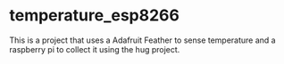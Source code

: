# temperature_esp8266

This is a project that uses a Adafruit Feather to sense temperature and a raspberry pi to collect it using the hug project. 


